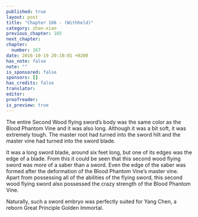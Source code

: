 ```yaml
---
published: true
layout: post
title: "Chapter 166 - (Withheld)"
category: zhan-xian
previous_chapter: 165
next_chapter:
chapter:
  number: 167
date: 2016-10-19 20:10:01 +0200
has_note: false
note: ""
is_sponsored: false
sponsors: []
has_credits: false
translator:
editor:
proofreader:
is_preview: true
---
```

The entire Second Wood flying sword’s body was the same color as the Blood Phantom Vine and it was also long. Although it was a bit soft, it was extremely tough. The master root had turned into the sword hilt and the master vine had turned into the sword blade.

It was a long sword blade, around six feet long, but one of its edges was the edge of a blade. From this it could be seen that this second wood flying sword was more of a saber than a sword. Even the edge of the saber was formed after the deformation of the Blood Phantom Vine’s master vine. Apart from possessing all of the abilities of the flying sword, this second wood flying sword also possessed the crazy strength of the Blood Phantom Vine.

Naturally, such a sword embryo was perfectly suited for Yang Chen, a reborn Great Principle Golden Immortal. 
